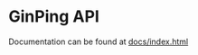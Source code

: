 # GinPing API

Documentation can be found at [docs/index.html](https://gin-ping.onrender.com/docs/index.html)